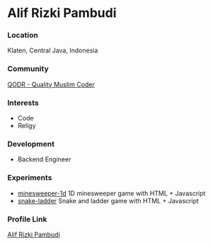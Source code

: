 # Alif Rizki Pambudi

### Location

Klaten, Central Java, Indonesia

### Community

[QODR - Quality Muslim Coder](https://qodr.or.id)

### Interests

- Code
- Religy

### Development

- Backend Engineer

### Experiments

- [minesweeper-1d](https://github.com/alfrizp/minesweeper-1d) 1D minesweeper game with HTML + Javascript
- [snake-ladder](https://github.com/alfrizp/snake-ladder-game) Snake and ladder game with HTML + Javascript

### Profile Link

[Alif Rizki Pambudi](https://alfrizp.github.io)
